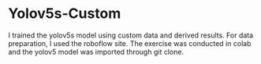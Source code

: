 # Yolov5s-Custom
I trained the yolov5s model using custom data and derived results.
For data preparation, I used the roboflow site.
The exercise was conducted in colab and the yolov5 model was imported through git clone.
